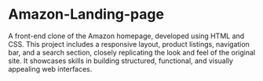 # Amazon-Landing-page
 A front-end clone of the Amazon homepage, developed using HTML and CSS. This project includes a responsive layout, product listings, navigation bar, and a search section, closely replicating the look and feel of the original site. It showcases skills in building structured, functional, and visually appealing web interfaces.
